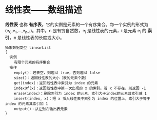# 线性表——数组描述

**线性表** 也称 **有序表**，它的实例是元素的一个有序集合。每一个实例的形式为(e<sub>0</sub>,e<sub>1</sub>,...,e<sub>n-1</sub>)。其中，n 是有穷自然数，e<sub>i</sub> 是线性表的元素，i 是元素 e<sub>i</sub> 的 **索引**，n 是线性表的长度或大小。

```
抽象数据类型 linearList
{
  实例
    有限个元素的有序集合
  操作
    empty()：若表空，则返回 true，否则返回 false
    size()：返回线性表的大小（表的元素个数）
    get(index)：返回线性表中索引为 index 的元素
    indexOf(x)：返回线性表中第一次出现的 x 的索引。若 x 不存在，则返回 -1
    erase(index)：删除索引为 index 的元素，索引大于index的元素其索引减 1
    insert(index, x)：把 x 插入线性表中索引为 index 的位置上，索引大于等于 index 的元素其索引加 1
    output()：从左到右输出表元素
}
```